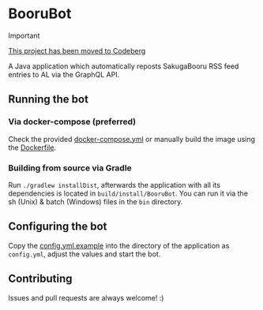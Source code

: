 # BooruBot

> [!IMPORTANT]
> [This project has been moved to Codeberg](https://codeberg.org/das/booru-bot)

A Java application which automatically reposts SakugaBooru RSS feed entries to AL via the GraphQL API.

## Running the bot

### Via docker-compose (preferred)
Check the provided [docker-compose.yml](docker-compose.yml) or manually build the image using the [Dockerfile](Dockerfile).

### Building from source via Gradle
Run `./gradlew installDist`, afterwards the application with all its dependencies is located in `build/install/BooruBot`. You can run it via the sh (Unix) & batch (Windows) files in the `bin` directory.

## Configuring the bot

Copy the [config.yml.example](config.yml.example) into the directory of the application as `config.yml`, adjust the values and start the bot.

## Contributing

Issues and pull requests are always welcome! :)
